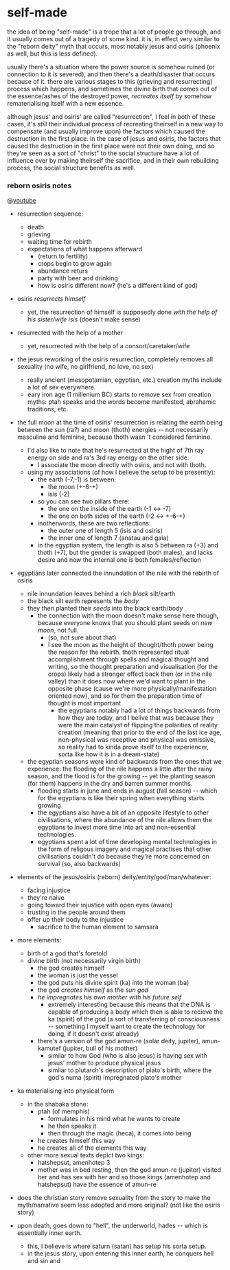 # self-made

the idea of being "self-made" is a trope that a lot of people go through, and it usually comes out of a tragedy of some kind. it is, in effect very similar to the "reborn deity" myth that occurs, most notably jesus and osiris (phoenix as well, but this is less defined).

usually there's a situation where the power source is somehow ruined (or connection to it is severed), and then there's a death/disaster that occurs because of it. there are various stages to this (grieving and resurrecting) process which happens, and sometimes the divine birth that comes out of the essence/ashes of the destroyed power, *recreates itself* by somehow rematerialising itself with a new essence.

although jesus' and osiris' are called "resurrection", I feel in both of these cases, it's *still* their individual process of recreating theirself in a new way to compensate (and usually improve upon) the factors which caused the destruction in the first place. in the case of jesus and osiris, the factors that caused the destruction in the first place were not their own doing, and so they're seen as a sort of "christ" to the social structure have a lot of influence over by making theirself the sacrifice, and in their own rebuilding process, the social structure benefits as well.

### reborn osiris notes

@[youtube](https://youtu.be/NjFntgLe92I)

- resurrection sequence:
  - death
  - grieving
  - waiting time for rebirth
  - expectations of what happens afterward
    - (return to fertility)
    - crops begin to grow again
    - abundance returs
    - party with beer and drinking
    - how is osiris different now? (he's a different kind of god)
- osiris *resurrects himself*
  - yet, the resurrection of himself is supposedly done *with the help of his sister/wife isis* (doesn't make sense)
- resurrected with the help of a mother
  - yet, resurrected with the help of a consort/caretaker/wife
- the jesus reworking of the osiris resurrection, completely removes all sexuality (no wife, no girlfriend, no love, no sex)
  - really ancient (mesopotamian, egyptian, etc.) creation myths include a lot of sex everywhere.
  - eary iron age (1 millenium BC) starts to remove sex from creation myths: ptah speaks and the words become manifested, abrahamic traditions, etc.
- the full moon at the time of osiris' resurrection is relating the earth being between the sun (ra?) and moon (thoth) energies -- not necessarily masculine and feminine, because thoth wasn 't considered feminine.
  - I'd also like to note that he's resurrected at the hight of 7th ray energy on side and ra's 3rd ray energy on the other side.
    - I associate the moon directly with osiris, and not with thoth.
  - using my associations (of how I believe the setup to be presently):
    - the earth (-7,-1) is between:
      - the moon (+-6-+)
      - isis (-2)
    - so you can see two pillars there:
      - the one on the inside of the earth (-1 <-> -7)
      - the one on both sides of the earth (-2 <-> +-6-+)
    - inotherwords, these are two reflections:
      - the outer one of length 5 (isis and osiris)
      - the inner one of length 7 (anatau and gaia)
    - in the egyptian system, the length is also 5 between ra (+3) and thoth (+7), but the gender is swapped (both males), and lacks desire and now the internal one is both females/reflection
- egyptians later connected the innundation of the nile with the rebirth of osiris
  - nile innundation leaves behind a rich *black* silt/earth
  - the black silt earth represents the *body*
  - they then planted their *seeds* into the black earth/body
    - the connection with the moon doesn't make sense here though, because everyone knows that you should plant seeds on *new moon*, not full.
      - (so, not sure about that)
      - I see the moon as the height of thought/thoth power being the reason for the rebirth. thoth represented ritual accomplishment through spells and magical thought and writing, so the thought preparation and visualisation (for the crops) likely had a stronger effect back then (or in the nile valley) than it does now where we'd want to plant in the opposite phase (cause we're more physically/manifestation oriented now), and so for them the preparation time of thought is most important
        - the egyptians notably had a lot of things backwards from how they are today, and I belive that was because they were the main catalyst of flipping the polarities of reality creation (meaning that prior to the end of the last ice age, non-physical was receptive and physical was emissive, so reality had to kinda prove itself to the experiencer, sorta like how it is in a dream-state)
  - the egyptian seasons were kind of backwards from the ones that we experience: the flooding of the nile happens a little after the rainy season, and the flood is for the growing -- yet the planting season (for them) happens in the dry and barren summer months.
    - flooding starts in june and ends in august (fall season) -- which for the egyptians is like their spring when everything starts growing
    - the egyptians also have a bit of an opposite lifestyle to other civilisations, where the abundance of the nile allows them the egyptians to invest more time into art and non-essential technologies.
    - egyptians spent a lot of time developing mental technologies in the form of religous imagery and magical practises that other civilisations couldn't do because they're more concerned on survival (so, also backwards)
- elements of the jesus/osiris (reborn) deity/entity/god/man/whatever:
  - facing injustice
  - they're naive
  - going toward their injustice with open eyes (aware)
  - trusting in the people around them
  - offer up their body to the injustice
    - sacrifice to the human element to samsara
- more elements:
  - birth of a god that's foretold
  - divine birth (not necessarily virgin birth)
    - the god creates himself
    - the woman is just the vessel
    - the god puts his divine spirit (ka) into the woman (ba)
    - the god *creates himself* as the *sun god*
    - *he impregnates his own mother with his future self*
      - extremely interesting because this means that the DNA is capable of producing a body which then is able to recieve the ka (spirit) of the god (a sort of transferring of consciousness -- something I myself want to create the technology for doing, if it doesn't exist already)
    - there's a version of the god amun-re (solar deity, jupiter), amun-kamutef (jupiter, bull of his mother)
      - similar to how God (who is also jesus) is having sex with jesus' mother to produce physical jesus
      - similar to plutarch's description of plato's birth, where the god's numa (spirit) impregnated plato's mother
- ka materialising into physical form
  - in the shabaka stone:
    - ptah (of memphis)
      - formulates in his mind what he wants to create
      - he then speaks it
      - then through the magic (heca), it comes into being
    - he creates himself this way
    - he creates all of the elements this way
  - other more sexual texts depict two kings:
    - hatshepsut, amenhotep 3
    - mother was in bed resting, then the god amun-re (jupiter) visited her and has sex with her and so those kings (amenhotep and hatshepsut) have the essence of amun-re


- does the christian story remove sexuality from the story to make the myth/narrative seem less adopted and more original? (not like the osiris story)

- upon death, goes down to "hell", the underworld, hades -- which is essentially inner earth.
  - this, I believe is where saturn (satan) has setup his sorta setup.
  - in the jesus story, upon entering this inner earth, he conquers hell and sin and
